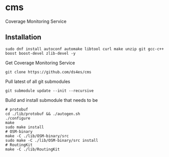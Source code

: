 # cms
Coverage Monitoring Service

## Installation

```
sudo dnf install autoconf automake libtool curl make unzip git gcc-c++ boost boost-devel zlib-devel -y
```
 
Get Coverage Monitoring Service
```
git clone https://github.com/ds4es/cms
```

Pull latest of all git submodules
```
git submodule update --init --recursive
```

Build and install submodule that needs to be
```
# protobuf
cd ./lib/protobuf && ./autogen.sh
./configure
make
sudo make install
# OSM-binary
make -C ./lib/OSM-binary/src
sudo make -C ./lib/OSM-binary/src install
# RoutingKit
make -C ./lib/RoutingKit
```
